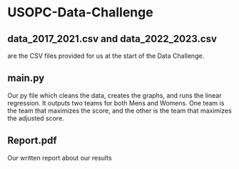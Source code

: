 # USOPC-Data-Challenge

## data_2017_2021.csv and data_2022_2023.csv
are the CSV files provided for us at the start of the Data Challenge.

## main.py 
Our py file which cleans the data, creates the graphs, and runs the linear regression. It outputs two teams
for both Mens and Womens. One team is the team that maximizes the score, and the other is the team that maximizes
the adjusted score.

## Report.pdf
Our written report about our results
